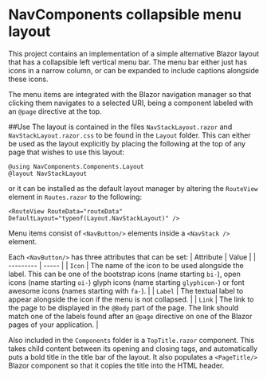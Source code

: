# NavComponents collapsible menu layout
This project contains an implementation of a simple alternative Blazor layout that has a collapsible left vertical menu bar. The menu bar either just has icons in a narrow column, or can be expanded to include captions alongside these icons.

The menu items are integrated with the Blazor navigation manager so that clicking them navigates to a selected URI, being a component labeled with an `@page` directive at the top.

##Use
The layout is contained in the files `NavStackLayout.razor` and `NavStackLayout.razor.css` to be found in the `Layout` folder. This can either be used as the layout explicitly by placing the following at the top of any page that wishes to use this layout:
```
@using NavComponents.Components.Layout
@layout NavStackLayout
```
or it can be installed as the default layout manager by altering the `RouteView` element in `Routes.razor` to the following:
```
<RouteView RouteData="routeData" DefaultLayout="typeof(Layout.NavStackLayout)" />
```

Menu items consist of `<NavButton/>` elements inside a `<NavStack />` element.

Each `<NavButton/>` has three attributes that can be set:
| Attribute | Value |
| --------- | ----- |
| `Icon`    | The name of the icon to be used alongside the label. This can be one of the bootstrap icons (name starting `bi-`), open icons (name starting `oi-`) glyph icons (name starting `glyphicon-`) or font awesome icons (names starting with `fa-`).   |
| `Label`   |  The textual label to appear alongside the icon if the menu is not collapsed.  |
| `Link`    |  The link to the page to be displayed in the `@Body` part of the page. The link should match one of the labels found after an `@page` directive on one of the Blazor pages of your application.    |

Also included in the `Components` folder is a `TopTitle.razor` component. 
This takes child content between its opening and closing tags, and 
automatically puts a bold title in the title bar of the layout. It also 
populates a `<PageTitle/>` Blazor component so that it copies the title 
into the HTML header.
